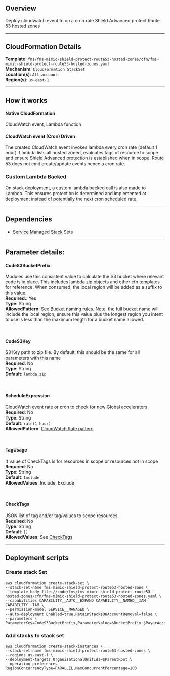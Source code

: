 ## Overview
Deploy cloudwatch event to on a cron rate Shield Advanced protect Route 53 hosted zones

_____

## CloudFormation Details  
__Template__: `fms/fms-mimic-shield-protect-route53-hosted-zones/cfn/fms-mimic-shield-protect-route53-hosted-zones.yaml`  
__Mechanism__: `CloudFormation StackSet`  
__Location(s)__: `All accounts`  
__Region(s)__: `us-east-1`

_____


## How it works
#### Native CloudFormation
CloudWatch event, Lambda function

#### CloudWatch event (Cron) Driven
The created CloudWatch event invokes lambda every cron rate (default 1 hour).  Lambda lists all hosted zoned, evaluates tags of resource to scope and ensure Shield Advanced protection is established when in scope.  Route 53 does not  emit create/update events hence a cron rate.

### Custom Lambda Backed
On stack deployment, a custom lambda backed call is also made to Lambda.  This ensures protection is determined and implemented at deployment instead of potentially the next cron scheduled rate.

_____

## Dependencies
* [Service Managed Stack Sets](../../prerequisites.md)  
_____

## Parameter details:

#### CodeS3BucketPrefix
Modules use this consistent value to calculate the S3 bucket where relevant code is in place.  This includes lambda zip objects and other cfn templates for reference.  When consumed, the local region will be added as a suffix to this value.  
__Required:__: Yes  
__Type__: String  
__AllowedPattern__: See [Bucket naming rules](https://docs.aws.amazon.com/AmazonS3/latest/userguide/bucketnamingrules.html).  Note, the full bucket name will include the local region, ensure this value plus the longest region you intent to use is less than the maximum length for a bucket name allowed.

&nbsp;  
#### CodeS3Key
S3 Key path to zip file.  By default, this should be the same for all parameters with this name  
__Required__: No  
__Type__: String  
__Default__: `lambda.zip`  

&nbsp;  
#### ScheduleExpression
CloudWatch event rate or cron to check for new Global accelerators  
__Required__: No  
__Type__: String  
__Default__: `rate(1 hour)`  
__AllowedPattern__: [CloudWatch Rate pattern](https://docs.aws.amazon.com/AmazonCloudWatch/latest/events/ScheduledEvents.html#RateExpressions)

&nbsp;  
#### TagUsage
If value of CheckTags is for resources in scope or resources not in scope  
__Required__: No  
__Type__: String  
__Default__: `Include`  
__AllowedValues__: Include, Exclude

&nbsp;  
#### CheckTags
JSON list of tag and/or tag/values to scope resources.  
__Required__: No  
__Type__: String  
__Default__: `[]`  
__AllowedValues__: See [CheckTags](../../references/checktags.md)  

_____

## Deployment scripts
### Create stack Set

```
aws cloudformation create-stack-set \
--stack-set-name fms-mimic-shield-protect-route53-hosted-zone \
--template-body file://code/fms/fms-mimic-shield-protect-route53-hosted-zones/cfn/fms-mimic-shield-protect-route53-hosted-zones.yaml \
--capabilities CAPABILITY__AUTO__EXPAND CAPABILITY__NAMED__IAM CAPABILITY__IAM \
--permission-model SERVICE__MANAGED \
--auto-deployment Enabled=true,RetainStacksOnAccountRemoval=false \
--parameters \
ParameterKey=CodeS3BucketPrefix,ParameterValue=$BucketPrefix-$PayerAccountId
```

### Add stacks to stack set
```
aws cloudformation create-stack-instances \
--stack-set-name fms-mimic-shield-protect-route53-hosted-zones \
--regions us-east-1 \
--deployment-targets OrganizationalUnitIds=$ParentRoot \
--operation-preferences RegionConcurrencyType=PARALLEL,MaxConcurrentPercentage=100
```
